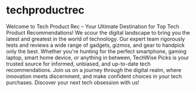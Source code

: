 # techproductrec

Welcome to Tech Product Rec – Your Ultimate Destination for Top Tech Product Recommendations! We scour the digital landscape to bring you the latest and greatest in the world of technology. Our expert team rigorously tests and reviews a wide range of gadgets, gizmos, and gear to handpick only the best. Whether you're hunting for the perfect smartphone, gaming laptop, smart home device, or anything in between, TechWise Picks is your trusted source for informed, unbiased, and up-to-date tech recommendations. Join us on a journey through the digital realm, where innovation meets discernment, and make confident choices in your tech purchases. Discover your next tech obsession with us!